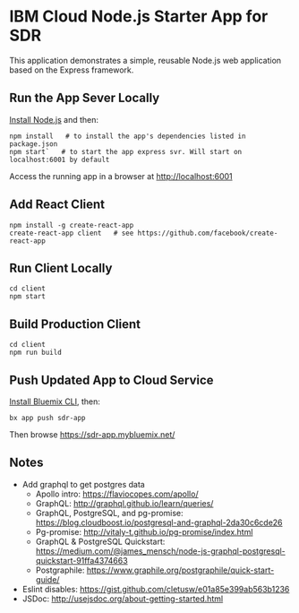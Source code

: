 # IBM Cloud Node.js Starter App for SDR

This application demonstrates a simple, reusable Node.js web application based on the Express framework.

## Run the App Sever Locally

[Install Node.js](https://nodejs.org/en/download/) and then:

```
npm install   # to install the app's dependencies listed in package.json
npm start`   # to start the app express svr. Will start on localhost:6001 by default
```

Access the running app in a browser at <http://localhost:6001>

## Add React Client

```
npm install -g create-react-app
create-react-app client   # see https://github.com/facebook/create-react-app
```

## Run Client Locally

```
cd client
npm start
```

## Build Production Client

```
cd client
npm run build
```

## Push Updated App to Cloud Service

[Install Bluemix CLI](https://console.bluemix.net/docs/cli/reference/bluemix_cli/get_started.html), then:

```
bx app push sdr-app
```

Then browse https://sdr-app.mybluemix.net/

## Notes

- Add graphql to get postgres data
    - Apollo intro: https://flaviocopes.com/apollo/
    - GraphQL: http://graphql.github.io/learn/queries/
    - GraphQL, PostgreSQL, and pg-promise: https://blog.cloudboost.io/postgresql-and-graphql-2da30c6cde26
    - Pg-promise: http://vitaly-t.github.io/pg-promise/index.html
    - GraphQL & PostgreSQL Quickstart: https://medium.com/@james_mensch/node-js-graphql-postgresql-quickstart-91ffa4374663
    - Postgraphile: https://www.graphile.org/postgraphile/quick-start-guide/
- Eslint disables: https://gist.github.com/cletusw/e01a85e399ab563b1236
- JSDoc: http://usejsdoc.org/about-getting-started.html
